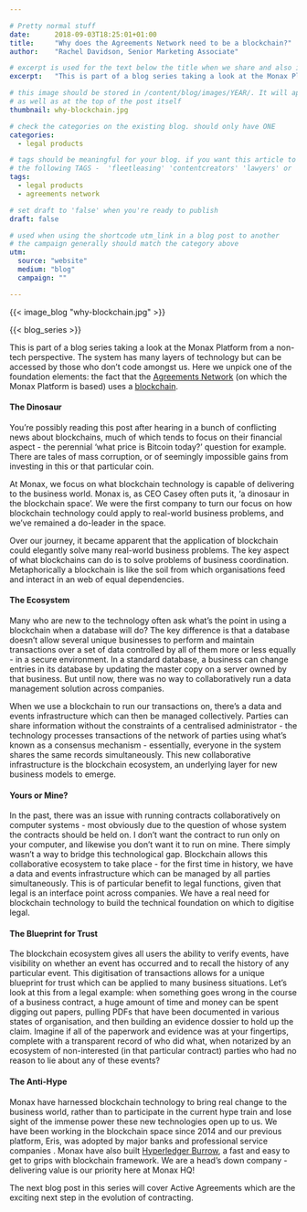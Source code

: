```yaml
---

# Pretty normal stuff
date:      2018-09-03T18:25:01+01:00
title:     "Why does the Agreements Network need to be a blockchain?"
author:    "Rachel Davidson, Senior Marketing Associate"

# excerpt is used for the text below the title when we share and also is the summary of the post on https://monax.io/blog
excerpt:   "This is part of a blog series taking a look at the Monax Platform from a non-tech perspective."

# this image should be stored in /content/blog/images/YEAR/. It will appear as a thumbnail on any listings,
# as well as at the top of the post itself
thumbnail: why-blockchain.jpg

# check the categories on the existing blog. should only have ONE
categories:
  - legal products

# tags should be meaningful for your blog. if you want this article to show on a 'use case' page, you can use
# the following TAGS -  'fleetleasing' 'contentcreators' 'lawyers' or 'corporate'
tags:
  - legal products
  - agreements network

# set draft to 'false' when you're ready to publish
draft: false

# used when using the shortcode utm_link in a blog post to another
# the campaign generally should match the category above
utm:
  source: "website"
  medium: "blog"
  campaign: ""

---
```


<!-- In general the filename below should match thumbnail category above -->
{{< image_blog "why-blockchain.jpg" >}}

<!-- if this article is part of a series, related articles will appear here -->
{{< blog_series >}}

This is part of a blog series taking a look at the Monax Platform from a non-tech perspective. The system has many layers of technology but can be accessed by those who don’t code amongst us. Here we unpick one of the foundation elements: the fact that the [Agreements Network](https://agreements.network/) (on which the Monax Platform is based) uses a [blockchain](https://monax.io/learn/blockchains/).

#### The Dinosaur

You’re possibly reading this post after hearing in a bunch of conflicting news about blockchains, much of which tends to focus on their financial aspect - the perennial ‘what price is Bitcoin today?’ question for example. There are tales of mass corruption, or of seemingly impossible gains from investing in this or that particular coin.

At Monax, we focus on what blockchain technology is capable of delivering to the business world. Monax is, as CEO Casey often puts it, ‘a dinosaur in the blockchain space’. We were the first company to turn our focus on how blockchain technology could apply to real-world business problems, and we’ve remained a do-leader in the space.

Over our journey, it became apparent that the application of blockchain could elegantly solve many real-world business problems. The key aspect of what blockchains can do is to solve problems of business coordination. Metaphorically a blockchain is like the soil from which organisations feed and interact in an web of equal dependencies.

#### The Ecosystem

Many who are new to the technology often ask what’s the point in using a blockchain when a database will do? The key difference is that a database doesn’t allow several unique businesses to perform and maintain transactions over a set of data controlled by all of them more or less equally - in a secure environment. In a standard database, a business can change entries in its database by updating the master copy on a server owned by that business. But until now, there was no way to collaboratively run a data management solution across companies.

When we use a blockchain to run our transactions on, there’s a data and events infrastructure which can then be managed collectively. Parties can share information without the constraints of a centralised administrator - the technology processes transactions of the network of parties using what’s known as a consensus mechanism - essentially, everyone in the system shares the same records simultaneously. This new collaborative infrastructure is the blockchain ecosystem, an underlying layer for new business models to emerge.

#### Yours or Mine?

In the past, there was an issue with running contracts collaboratively on computer systems - most obviously due to the question of whose system the contracts should be held on. I don’t want the contract to run only on your computer, and likewise you don’t want it to run on mine. There simply wasn’t a way to bridge this technological gap. Blockchain allows this collaborative ecosystem to take place - for the first time in history, we have a data and events infrastructure which can be managed by all parties simultaneously. This is of particular benefit to legal functions, given that legal is an interface point across companies. We have a real need for blockchain technology to build the technical foundation on which to digitise legal.

#### The Blueprint for Trust

The blockchain ecosystem gives all users the ability to verify events, have visibility on whether an event has occurred and to recall the history of any particular event. This digitisation of transactions allows for a unique blueprint for trust which can be applied to many business situations. Let’s look at this from a legal example: when something goes wrong in the course of a business contract, a huge amount of time and money can be spent digging out papers, pulling PDFs that have been documented in various states of organisation, and then building an evidence dossier to hold up the claim. Imagine if all of the paperwork and evidence was at your fingertips, complete with a transparent record of who did what, when notarized by an ecosystem of non-interested (in that particular contract) parties who had no reason to lie about any of these events?  

#### The Anti-Hype

Monax have harnessed blockchain technology to bring real change to the business world, rather than to participate in the current hype train and lose sight of the immense power these new technologies open up to us. We have been working in the blockchain space since 2014 and our previous platform, Eris, was adopted by major banks and professional service companies . Monax have also built [Hyperledger Burrow](https://www.hyperledger.org/projects/hyperledger-burrow), a fast and easy to get to grips with blockchain framework. We are a head’s down company - delivering value is our priority here at Monax HQ!

The next blog post in this series will cover Active Agreements which are the exciting next step in the evolution of contracting.

<!-- IF NEEDED use the below. Unsplash is recommended for images that have the right licensing. This should be at the end of the post -->
<!-- [Photo](LINK) by PHOTOGRAPHER on [Unsplash](https://unsplash.com). -->
